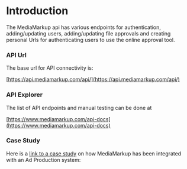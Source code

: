 # Introduction

The MediaMarkup api has various endpoints for authentication, adding/updating users, adding/updating file approvals and creating personal Urls for authenticating users to use the online approval tool.

### API Url

The base url for API connectivity is:

[https://api.mediamarkup.com/api/](https://api.mediamarkup.com/api/)

### API Explorer

The list of API endpoints and manual testing can be done at 

[https://www.mediamarkup.com/api-docs](https://www.mediamarkup.com/api-docs)

### Case Study

Here is a [link to a case study](https://medium.com/mediamarkup/case-study-qmuli-api-integration-f34a093149f9) on how MediaMarkup has been integrated with an Ad Production system: 

